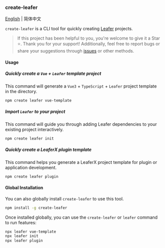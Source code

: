 ### create-leafer

[English](./README.en.md) | 简体中文

`create-leafer` is a CLI tool for quickly creating [Leafer](https://www.leaferjs.com/) projects.

> If this project has been helpful to you, you're welcome to give it a Star ⭐️. Thank you for your support! Additionally, feel free to report bugs or share your suggestions through [issues](https://github.com/214L/create-leafer/issues) or other methods.

#### Usage

##### Quickly create a `Vue` + `Leafer` template project
This command will generate a `Vue3` + `TypeScript` + `Leafer` project template in the directory.
```bash
npm create leafer vue-template
```

##### Import `Leafer` to your project
This command will guide you through adding Leafer dependencies to your existing project interactively.
```bash
npm create leafer init
```

##### Quickly create a LeaferX plugin template
This command helps you generate a LeaferX project template for plugin or application development.
```bash
npm create leafer plugin
```

#### Global Installation

You can also globally install `create-leafer` to use this tool.

```bash
npm install -g create-leafer
```

Once installed globally, you can use the `create-leafer` or `leafer` command to run features:
```bash
npx leafer vue-template
npx leafer init
npx leafer plugin
```